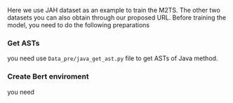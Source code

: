Here we use JAH dataset as an example to train the M2TS. The other two datasets you can also obtain through our proposed URL.
Before training the model, you need to do the following preparations

### Get ASTs
you need use ```Data_pre/java_get_ast.py``` file to get ASTs of Java method.

### Create Bert enviroment
you need 

